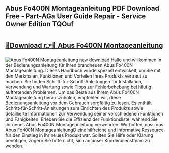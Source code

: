 ## Abus Fo400N Montageanleitung PDF Download Free - Part-AGa User Guide Repair - Service Owner Edition TQOuf

# <h2><a href="http://df8ahkr.blite.top/?on=Abus+Fo400N+Montageanleitung">🔗Download 👉🔴 Abus Fo400N Montageanleitung</a></h2>

[![Abus Fo400N Montageanleitung new download](https://i.imgur.com/lujVjoI.png)](http://df8ahkr.blite.top/?on=Abus+Fo400N+Montageanleitung)
Hallo und willkommen in der Bedienungsanleitung für Ihren brandneuen Abus Fo400N Montageanleitung. Dieses Handbuch wurde speziell entwickelt, um Sie mit den Merkmalen, Funktionen und Vorteilen Ihres Produkts vertraut zu machen. Sie finden Schritt-für-Schritt-Anleitungen für Installation, Verwendung und Wartung sowie Tipps zur Fehlerbehebung bei häufig auftretenden Problemen. Um das Beste aus Ihrem Abus Fo400N Montageanleitung herauszuholen, empfehlen wir, diese Bedienungsanleitung vor dem Gebrauch sorgfältig zu lesen. Es enthält Schritt-für-Schritt-Anleitungen zum Einrichten des Produkts sowie detaillierte Informationen zur Verwendung seiner verschiedenen Funktionen und Fähigkeiten. Erleben Sie die Effizienz der Funktionsliste, während Sie Ihr neues Abus Fo400N Montageanleitung verwenden. Wir hoffen, dass das Abus Fo400N MontageanleitungD eine hilfreiche und informative Ressource für den Einstieg in Ihr neues Produkt war. Sollten Sie Hilfe oder Klärung benötigen, zögern Sie bitte nicht, sich an unser Kundendienstteam zu wenden.
